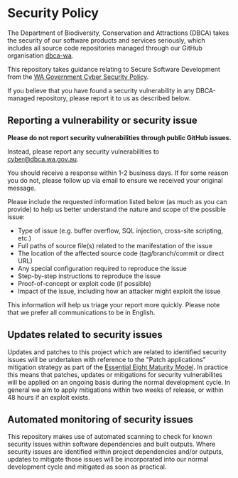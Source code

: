 # Security Policy

The Department of Biodiversity, Conservation and Attractions (DBCA) takes the
security of our software products and services seriously, which includes all
source code repositories managed through our GitHub organisation
[dbca-wa](https://github.com/dbca-wa).

This repository takes guidance relating to Secure Software Development from the
[WA Government Cyber Security
Policy](https://www.wa.gov.au/government/publications/2024-wa-government-cyber-security-policy).

If you believe that you have found a security vulnerability in any DBCA-managed
repository, please report it to us as described below.

## Reporting a vulnerability or security issue

**Please do not report security vulnerabilities through public GitHub issues.**

Instead, please report any security vulnerabilities to
[cyber@dbca.wa.gov.au](mailto:cyber@dbca.wa.gov.au).

You should receive a response within 1-2 business days. If for some reason you
do not, please follow up via email to ensure we received your original message.

Please include the requested information listed below (as much as you can provide)
to help us better understand the nature and scope of the possible issue:

- Type of issue (e.g. buffer overflow, SQL injection, cross-site scripting, etc.)
- Full paths of source file(s) related to the manifestation of the issue
- The location of the affected source code (tag/branch/commit or direct URL)
- Any special configuration required to reproduce the issue
- Step-by-step instructions to reproduce the issue
- Proof-of-concept or exploit code (if possible)
- Impact of the issue, including how an attacker might exploit the issue

This information will help us triage your report more quickly. Please note that
we prefer all communications to be in English.

## Updates related to security issues

Updates and patches to this project which are related to identified security
issues will be undertaken with reference to the "Patch applications" mitigation
strategy as part of the [Essential Eight Maturity
Model](https://www.cyber.gov.au/acsc/view-all-content/publications/essential-eight-maturity-model).
In practice this means that patches, updates or mitigations for security
vulnerabilites will be applied on an ongoing basis during the normal development
cycle. In general we aim to apply mitigations within two weeks of release, or
within 48 hours if an exploit exists.

## Automated monitoring of security issues

This repository makes use of automated scanning to check for known security
issues within software dependencies and built outputs. Where security issues
are identified within project dependencies and/or outputs, updates to mitigate
those issues will be incorporated into our normal development cycle and
mitigated as soon as practical.
